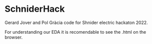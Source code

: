 # SchniderHack
Gerard Jover and Pol Gràcia code for Shnider electric hackaton 2022.

For understanding our EDA it is recomendable to see the .html on the browser.
